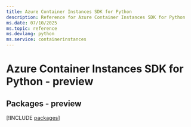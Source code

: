 ```yaml
---
title: Azure Container Instances SDK for Python
description: Reference for Azure Container Instances SDK for Python
ms.date: 07/10/2025
ms.topic: reference
ms.devlang: python
ms.service: containerinstances
---
```

# Azure Container Instances SDK for Python - preview
## Packages - preview
[!INCLUDE [packages](container-instances-index.md)]